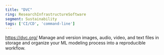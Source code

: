 ```yaml
---
title: "DVC"
ring: ResearchInfrastructureSoftware
segment: Sustainability
tags: ['CI/CD', 'command-line']
---
```

https://dvc.org/
Manage and version images, audio, video, and text files in storage and organize your ML modeling process into a reproducible workflow.
